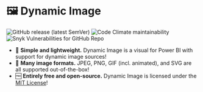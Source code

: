 # 🖼 Dynamic Image

![GitHub release (latest SemVer)](https://img.shields.io/github/v/release/lukecarr/pbi-dynamic-image)
![Code Climate maintainability](https://img.shields.io/codeclimate/maintainability/lukecarr/pbi-dynamic-image)
![Snyk Vulnerabilities for GitHub Repo](https://img.shields.io/snyk/vulnerabilities/github/lukecarr/pbi-dynamic-image)

* 💪 **Simple and lightweight.** Dynamic Image is a visual for Power BI with support for dynamic image sources!
* 📸 **Many image formats.** JPEG, PNG, GIF (incl. animated), and SVG are all supported out-of-the-box!
* 🆓 **Entirely free and open-source.** Dynamic Image is licensed under the [MIT License](LICENSE)!
